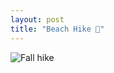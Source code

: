 ```yaml
---
layout: post
title: "Beach Hike 🌲"
---
```


![Fall hike](/tanyaselvog.github.io/assets/beachHike.jpeg)